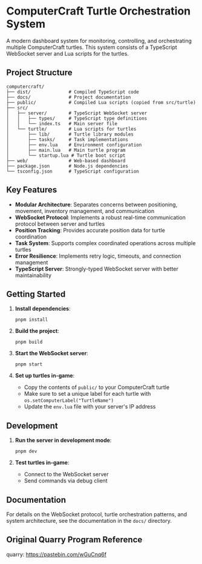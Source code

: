 # ComputerCraft Turtle Orchestration System

A modern dashboard system for monitoring, controlling, and orchestrating multiple ComputerCraft turtles. This system consists of a TypeScript WebSocket server and Lua scripts for the turtles.

## Project Structure

```
computercraft/
├── dist/              # Compiled TypeScript code
├── docs/              # Project documentation
├── public/            # Compiled Lua scripts (copied from src/turtle)
├── src/
│   ├── server/        # TypeScript WebSocket server
│   │   ├── types/     # TypeScript type definitions
│   │   └── index.ts   # Main server file
│   └── turtle/        # Lua scripts for turtles
│       ├── lib/       # Turtle library modules
│       ├── tasks/     # Task implementations
│       ├── env.lua    # Environment configuration
│       ├── main.lua   # Main turtle program
│       └── startup.lua # Turtle boot script
├── web/               # Web-based dashboard 
├── package.json       # Node.js dependencies
└── tsconfig.json      # TypeScript configuration
```

## Key Features

- **Modular Architecture**: Separates concerns between positioning, movement, inventory management, and communication
- **WebSocket Protocol**: Implements a robust real-time communication protocol between server and turtles
- **Position Tracking**: Provides accurate position data for turtle coordination
- **Task System**: Supports complex coordinated operations across multiple turtles
- **Error Resilience**: Implements retry logic, timeouts, and connection management
- **TypeScript Server**: Strongly-typed WebSocket server with better maintainability

## Getting Started

1. **Install dependencies**:
   ```
   pnpm install
   ```

2. **Build the project**:
   ```
   pnpm build
   ```

3. **Start the WebSocket server**:
   ```
   pnpm start
   ```

4. **Set up turtles in-game**:
   - Copy the contents of `public/` to your ComputerCraft turtle
   - Make sure to set a unique label for each turtle with `os.setComputerLabel("TurtleName")`
   - Update the `env.lua` file with your server's IP address

## Development

1. **Run the server in development mode**:
   ```
   pnpm dev
   ```

2. **Test turtles in-game**:
   - Connect to the WebSocket server
   - Send commands via debug client

## Documentation

For details on the WebSocket protocol, turtle orchestration patterns, and system architecture, see the documentation in the `docs/` directory.

## Original Quarry Program Reference
quarry: https://pastebin.com/wGuCnq6f
